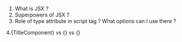 1. What is JSX ?
2. Superpowers of JSX ?
3. Role of type attribute in script tag ? What options can I use there ?

4.{TitleComponent} vs {<TitleComponent/>} vs {<TitleComponent></TitleComponent>}
